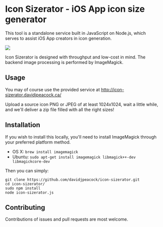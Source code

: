 # Icon Sizerator - iOS App icon size generator

This tool is a standalone service built in JavaScript on Node.js, which serves to assist iOS App creators in icon generation.

![](https://github.com/davidjpeacock/icon-sizerator/blob/master/icon-sizerator-ss.png)

Icon Sizerator is designed with throughput and low-cost in mind.  The backend image processing is performed by ImageMagick.

## Usage

You may of course use the provided service at http://icon-sizerator.davidjpeacock.ca/

Upload a source icon PNG or JPEG of at least 1024x1024, wait a little while, and we'll deliver a zip file filled with all the right sizes!

## Installation

If you wish to install this locally, you'll need to install ImageMagick through your preferred platform method.

* OS X: `brew install imagemagick`
* Ubuntu: `sudo apt-get install imagemagick libmagick++-dev libmagickcore-dev`

Then you can simply:

```
git clone https://github.com/davidjpeacock/icon-sizerator.git
cd icon-sizerator/
sudo npm install
node icon-sizerator.js
```

## Contributing

Contributions of issues and pull requests are most welcome.
